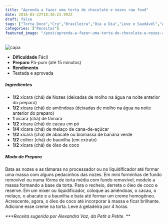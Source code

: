 ```yaml
---
title: "Aprenda a fazer uma torta de chocolate e nozes raw food"
date: 2018-03-22T18:30:23.992Z
draft: false
tags: ["Torta Doce","Cru","Brasileira","Dia a Dia","Leve e Saudável","Alimentação saudável","Receitas","Tortas doces e salgadas"]
categories: ["Receitas"]
featured_image: "/post/aprenda-a-fazer-uma-torta-de-chocolate-e-nozes-raw-food.616120ce.jpg"
---
```


![capa](/post/aprenda-a-fazer-uma-torta-de-chocolate-e-nozes-raw-food.616120ce.jpg)

*   **Dificuldade** Fácil
*   **Preparo** Pá-pum (até 15 minutos)
*   **Rendimento**
*   Testada e aprovada
    

##### Ingredientes

*   **1/2** xícara (chá) de Nozes (deixadas de molho na água na noite anterior do preparo)
*   **1/2** xícara (chá) de amêndoas (deixadas de molho na água na noite anterior do preparo)
*   **1** xícara (chá) de tâmara
*   **1/2** xícara (chá) de cacau em pó
*   **1/4** xícara (chá) de melaço de cana-de-açúcar
*   **1/2** xícara (chá) de abacate ou biomassa de banana verde
*   **1/2** colher (chá) de baunilha (em extrato)
*   **1/2** xícara (chá) de óleo de coco

##### Modo de Preparo

Bata as nozes e as tâmaras no processador ou no liquidificador até formar uma massa com alguns pedacinhos das nozes. Em mini forminhas de fundo removível ou numa fôrma de torta média com fundo removível, modele a massa formando a base da torta. Para o recheio, derreta o óleo de coco e reserve. Em um mixer ou liquidificador, coloque as amêndoas, o cacau, o melaço, o abacate e a baunilha e bata até formar um creme homogêneo. Acrescente, agora, o óleo de coco até incorporar à massa e ficar brilhante. Adicione esse creme na torta. Leve à geladeira por 4 horas.

_***Receita sugerida por Alexandra Vaz, da Petit a Petite. **_
